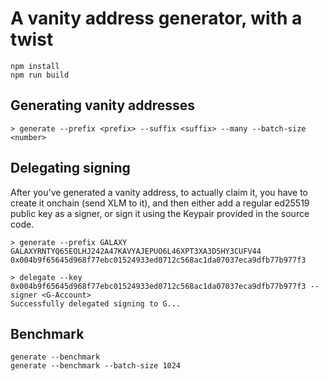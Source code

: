 # A vanity address generator, with a twist

```
npm install
npm run build
```

## Generating vanity addresses

```
> generate --prefix <prefix> --suffix <suffix> --many --batch-size <number>
```

## Delegating signing

After you've generated a vanity address, to actually claim it, you have to create it onchain (send XLM to it), and then  either add a regular ed25519 public key as a signer, or sign it using the Keypair provided in the source code.

```
> generate --prefix GALAXY
GALAXYRNTYQ65EOLHJ242A47KAVYAJEPUO6L46XPT3XA3D5HY3CUFV44 0x004b9f65645d968f77ebc01524933ed0712c568ac1da07037eca9dfb77b977f3

> delegate --key 0x004b9f65645d968f77ebc01524933ed0712c568ac1da07037eca9dfb77b977f3 --signer <G-Account>
Successfully delegated signing to G...
```

## Benchmark
```
generate --benchmark
generate --benchmark --batch-size 1024
```
